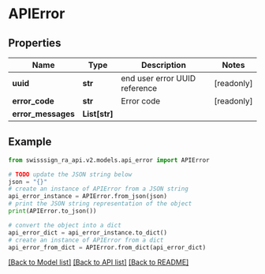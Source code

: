 # APIError


## Properties

Name | Type | Description | Notes
------------ | ------------- | ------------- | -------------
**uuid** | **str** | end user error UUID reference | [readonly] 
**error_code** | **str** | Error code | [readonly] 
**error_messages** | **List[str]** |  | 

## Example

```python
from swisssign_ra_api.v2.models.api_error import APIError

# TODO update the JSON string below
json = "{}"
# create an instance of APIError from a JSON string
api_error_instance = APIError.from_json(json)
# print the JSON string representation of the object
print(APIError.to_json())

# convert the object into a dict
api_error_dict = api_error_instance.to_dict()
# create an instance of APIError from a dict
api_error_from_dict = APIError.from_dict(api_error_dict)
```
[[Back to Model list]](../README.md#documentation-for-models) [[Back to API list]](../README.md#documentation-for-api-endpoints) [[Back to README]](../README.md)


